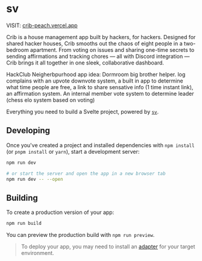 # sv

VISIT: [crib-peach.vercel.app](https://crib-peach.vercel.app/)

Crib is a house management app built by hackers, for hackers. Designed for shared hacker houses, Crib smooths out the chaos of eight people in a two-bedroom apartment. From voting on issues and sharing one-time secrets to sending affirmations and tracking chores — all with Discord integration — Crib brings it all together in one sleek, collaborative dashboard.

HackClub Neigherbpurhood app idea: Dormroom big brother helper. log complains with an upvote downvote system, a built in app to determine what time people are free, a link to share sensative info (1 time instant link), an affirmation system. An internal member vote system to determine leader (chess elo system based on voting)

Everything you need to build a Svelte project, powered by [`sv`](https://github.com/sveltejs/cli).

## Developing

Once you've created a project and installed dependencies with `npm install` (or `pnpm install` or `yarn`), start a development server:

```bash
npm run dev

# or start the server and open the app in a new browser tab
npm run dev -- --open
```

## Building

To create a production version of your app:

```bash
npm run build
```

You can preview the production build with `npm run preview`.

> To deploy your app, you may need to install an [adapter](https://svelte.dev/docs/kit/adapters) for your target environment.
